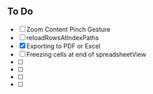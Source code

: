 ## To Do
- [ ] Zoom Content Pinch Gesture
- [ ] reloadRowsAtIndexPaths
- [X] Exporting to PDF or Excel
- [ ] Freezing cells at end of spreadsheetView
- [ ] 
- [ ] 
- [ ] 
- [ ] 

